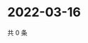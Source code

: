 # 2022-03-16

共 0 条

<!-- BEGIN WEIBO -->
<!-- 最后更新时间 Wed Mar 16 2022 06:00:39 GMT+0800 (China Standard Time) -->

<!-- END WEIBO -->
